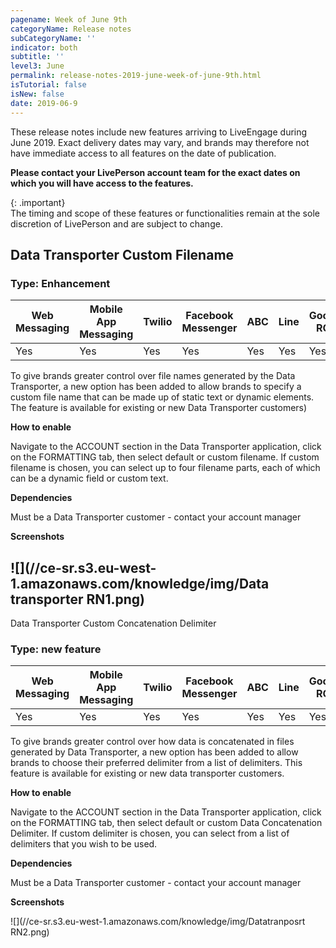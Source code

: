 ```yaml
---
pagename: Week of June 9th
categoryName: Release notes
subCategoryName: ''
indicator: both
subtitle: ''
level3: June
permalink: release-notes-2019-june-week-of-june-9th.html
isTutorial: false
isNew: false
date: 2019-06-9
---
```

These release notes include new features arriving to LiveEngage during June 2019. Exact delivery dates may vary, and brands may therefore not have immediate access to all features on the date of publication.

**Please contact your LivePerson account team for the exact dates on which you will have access to the features.**

{: .important}  
The timing and scope of these features or functionalities remain at the sole discretion of LivePerson and are subject to change.

## Data Transporter Custom Filename

### Type: Enhancement

<div class="tablecontainer">

<div class="tablecontainer">
<table class="releasenotes">

<thead>

<tr class="categoryrow">

<th>Web Messaging</th>

<th>Mobile App Messaging</th>

<th>Twilio</th>

<th>Facebook Messenger</th>

<th>ABC</th>

<th>Line</th>

<th>Google RCS</th>

<th>Google My Business</th>

<th>WhatsApp Business</th>

<th>CM</th>

<th>WeChat</th>

<th>Chat</th>

</tr>

</thead>

<tbody>

<tr>

<td>Yes</td>

<td>Yes</td>

<td>Yes</td>

<td>Yes</td>

<td>Yes</td>

<td>Yes</td>

<td>Yes</td>

<td>Yes</td>

<td>Yes</td>

<td>Yes</td>

<td>Yes</td>

<td>Yes</td>

</tr>

</tbody>

</table>
</div>

</div>

To give brands greater control over file names generated by the Data Transporter, a new option has been added to allow brands to specify a custom file name that can be made up of static text or dynamic elements. The feature is available for  existing or new Data Transporter customers)

**How to enable**

Navigate to the ACCOUNT section in the Data Transporter application, click on the FORMATTING tab, then select default or custom filename. If custom filename is chosen, you can select up to four filename parts, each of which can be a dynamic field or custom text.

**Dependencies**

Must be a Data Transporter customer - contact your account manager


**Screenshots**

## ![](//ce-sr.s3.eu-west-1.amazonaws.com/knowledge/img/Data transporter RN1.png)  
Data Transporter Custom Concatenation Delimiter

### Type: new feature

<div class="tablecontainer">

<div class="tablecontainer">
<table class="releasenotes">

<thead>

<tr class="categoryrow">

<th>Web Messaging</th>

<th>Mobile App Messaging</th>

<th>Twilio</th>

<th>Facebook Messenger</th>

<th>ABC</th>

<th>Line</th>

<th>Google RCS</th>

<th>Google My Business</th>

<th>WhatsApp Business</th>

<th>CM</th>

<th>WeChat</th>

<th>Chat</th>

</tr>

</thead>

<tbody>

<tr>

<td>Yes</td>

<td>Yes</td>

<td>Yes</td>

<td>Yes</td>

<td>Yes</td>

<td>Yes</td>

<td>Yes</td>

<td>Yes</td>

<td>Yes</td>

<td>Yes</td>

<td>Yes</td>

<td>Yes</td>

</tr>

</tbody>

</table>
</div>

</div>

To give brands greater control over how data is concatenated in files generated by Data Transporter, a new option has been added to allow brands to choose their preferred delimiter from a list of delimiters. This feature is available for existing or new data transporter customers.

**How to enable**

Navigate to the ACCOUNT section in the Data Transporter application, click on the FORMATTING tab, then select default or custom Data Concatenation Delimiter. If custom delimiter is chosen, you can select from a list of delimiters that you wish to be used.

**Dependencies**

Must be a Data Transporter customer - contact your account manager

**Screenshots**

![](//ce-sr.s3.eu-west-1.amazonaws.com/knowledge/img/Datatranposrt RN2.png)
